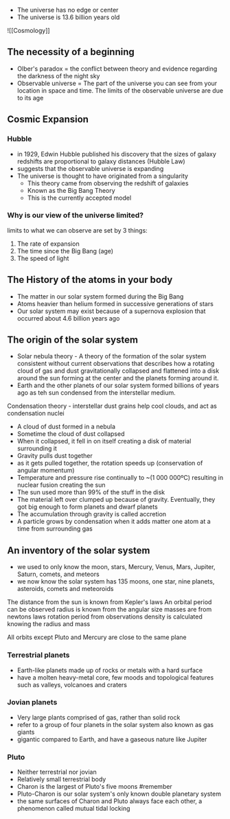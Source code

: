 - The universe has no edge or center
- The universe is 13.6 billion years old

![[Cosmology]]

## The necessity of a beginning
- Olber's paradox = the conflict between theory and evidence regarding the darkness of the night sky
- Observable universe = The part of the universe you can see from your location in space and time. The limits of the observable universe are due to its age

## Cosmic Expansion
### Hubble
- in 1929, Edwin Hubble published his discovery that the sizes of galaxy redshifts are proportional to galaxy distances (Hubble Law)
- suggests that the observable universe is expanding
- The universe is thought to have originated from a singularity
	- This theory came from observing the redshift of galaxies
	- Known as the Big Bang Theory
	- This is the currently accepted model

### Why is our view of the universe limited?
limits to what we can observe are set by 3 things:
1. The rate of expansion
2. The time since the Big Bang (age)
3. The speed of light

## The History of the atoms in your body
- The matter in our solar system formed during the Big Bang
- Atoms heavier than helium formed in successive generations of stars
- Our solar system may exist because of a supernova explosion that occurred about 4.6 billion years ago

## The origin of the solar system
- Solar nebula theory - A theory of the formation of the solar system consistent without current observations that describes how a rotating cloud of gas and dust gravitationally collapsed and flattened into a disk around the sun forming at the center and the planets forming around it.
- Earth and the other planets of our solar system formed billions of years ago as teh sun condensed from the interstellar medium.

Condensation theory - interstellar dust grains help cool clouds, and act as condensation nuclei

- A cloud of dust formed in a nebula
- Sometime the cloud of dust collapsed
- When it collapsed, it fell in on itself creating a disk of material surrounding it
- Gravity pulls dust together
- as it gets pulled together, the rotation speeds up (conservation of angular momentum)
- Temperature and pressure rise continually to ~(1 000 000ºC) resulting in nuclear fusion creating the sun
- The sun used more than 99% of the stuff in the disk
- The material left over clumped up because of gravity. Eventually, they got big enough to form planets and dwarf planets
- The accumulation through gravity is called accretion
- A particle grows by condensation when it adds matter one atom at a time from surrounding gas
## An inventory of the solar system
- we used to only know the moon, stars, Mercury, Venus, Mars, Jupiter, Saturn, comets, and meteors
- we now know the solar system has 135 moons, one star, nine planets, asteroids, comets and meteoroids

The distance from the sun is known from Kepler's laws
An orbital period can be observed
radius is known from the angular size
masses are from newtons laws
rotation period from observations
density is calculated knowing the radius and mass

All orbits except Pluto and Mercury are close to the same plane

### Terrestrial planets
- Earth-like planets made up of rocks or metals with a hard surface
- have a molten heavy-metal core, few moods and topological features such as valleys, volcanoes and craters
### Jovian planets
- Very large plants comprised of gas, rather than solid rock
- refer to a group of four planets in the solar system also known as gas giants
- gigantic compared to Earth, and have a gaseous nature like Jupiter

### Pluto
- Neither terrestrial nor jovian
- Relatively small terrestrial body
- Charon is the largest of Pluto's five moons
#remember
- Pluto-Charon is our solar system's only known double planetary system
- the same surfaces of Charon and Pluto always face each other, a phenomenon called mutual tidal locking